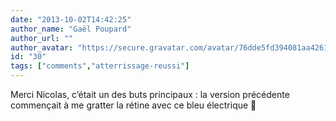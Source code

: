 ```yaml
---
date: "2013-10-02T14:42:25"
author_name: "Gaël Poupard"
author_url: ""
author_avatar: "https://secure.gravatar.com/avatar/76dde5fd394081aa4261802372fe2e33"
id: "30"
tags: ["comments","atterrissage-reussi"]
---
```

Merci Nicolas, c’était un des buts principaux : la version précédente commençait à me gratter la rétine avec ce bleu électrique 🙂